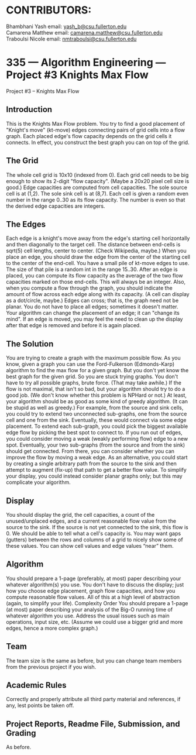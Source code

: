 # CONTRIBUTORS:
Bhambhani Yash email: yash_b@csu.fullerton.edu<br>
Camarena Matthew email: camarena.matthew@csu.fullerton.edu<br>
Traboulsi Nicole email: nmtraboulsi@csu.fullerton.edu<br>

# 335 — Algorithm Engineering — Project #3 Knights Max Flow
Project #3 – Knights Max Flow
## Introduction
This is the Knights Max Flow problem. You try to find a good placement of "Knight's move" (kt-move)
edges connecting pairs of grid cells into a flow graph. Each placed edge's flow capacity depends on the grid
cells it connects. In effect, you construct the best graph you can on top of the grid.
## The Grid
The whole cell grid is 10x10 (indexed from 0). Each grid cell needs to be big enough to show its 2-digit
"flow capacity". (Maybe a 20x20 pixel cell size is good.) Edge capacities are computed from cell capacities.
The sole source cell is at (1,2). The sole sink cell is at (8,7). Each cell is given a random even number in the
range 0..30 as its flow capacity. The number is even so that the derived edge capacities are integers.
## The Edges
Each edge is a knight's move away from the edge's starting cell horizontally and then diagonally to the target
cell. The distance between end-cells is sqrt(5) cell lengths, center to center. (Check Wikipedia, maybe.) When
you place an edge, you should draw the edge from the center of the starting cell to the center of the end-cell.
You have a small pile of kt-move edges to use. The size of that pile is a random int in the range 15..30.
After an edge is placed, you can compute its flow capacity as the average of the two flow capacities marked on
those end-cells. This will always be an integer. Also, when you compute a flow through the graph, you should
indicate the amount of flow across each edge along with its capacity. (A cell can display as a dot/circle, maybe.)
Edges can cross; that is, the graph need not be planar. You do not have to place all edges; sometimes it
doesn't matter. Your algorithm can change the placement of an edge; it can "change its mind". If an edge is
moved, you may feel the need to clean up the display after that edge is removed and before it is again placed.
## The Solution
You are trying to create a graph with the maximum possible flow. As you know, given a graph you can use
the Ford-Fulkerson (Edmonds-Karp) algorithm to find the max flow for a given graph. But you don't yet know
the best graph for the given grid. So you are stuck trying graphs.
You don't have to try all possible graphs, brute force. (That may take awhile.) If the flow is not maximal,
that isn't so bad, but your algorithm should try to do a good job. (We don't know whether this problem is NPHard or not.) At least, your algorithm should be as good as some kind of greedy algorithm. (It can be stupid as
well as greedy.)
For example, from the source and sink cells, you could try to extend two unconnected sub-graphs, one from
the source cell and one from the sink. Eventually, these would connect via some edge placement.
To extend each sub-graph, you could pick the biggest available edge flow by picking the best spot to connect
to. If you run out of edges, you could consider moving a weak (weakly performing flow) edge to a new spot.
Eventually, your two sub-graphs (from the source and from the sink) should get connected. From there, you can
consider whether you can improve the flow by moving a weak edge.
As an alternative, you could start by creating a single arbitrary path from the source to the sink and then
attempt to augment (fix-up) that path to get a better flow value.
To simplify your display, you could instead consider planar graphs only; but this may complicate your
algorithm.
## Display
You should display the grid, the cell capacities, a count of the unused/unplaced edges, and a current
reasonable flow value from the source to the sink. If the source is not yet connected to the sink, this flow is 0.
We should be able to tell what a cell's capacity is. You may want gaps (gutters) between the rows and columns
of a grid to nicely show some of these values. You can show cell values and edge values “near” them.

## Algorithm
You should prepare a 1-page (preferably, at most) paper describing your whatever algorithm(s) you use. You
don't have to discuss the display; just how you choose edge placement, graph flow capacities, and how you
compute reasonable flow values. All of this at a high level of abstraction (again, to simplify your life).
Complexity Order
You should prepare a 1-page (at most) paper describing your analysis of the Big-O running time of whatever
algorithm you use. Address the usual issues such as main operations, input size, etc. (Assume we could use a
bigger grid and more edges, hence a more complex graph.)
## Team
The team size is the same as before, but you can change team members from the previous project if you
wish.
## Academic Rules
Correctly and properly attribute all third party material and references, if any, lest points be taken off.
## Project Reports, Readme File, Submission, and Grading
As before.


